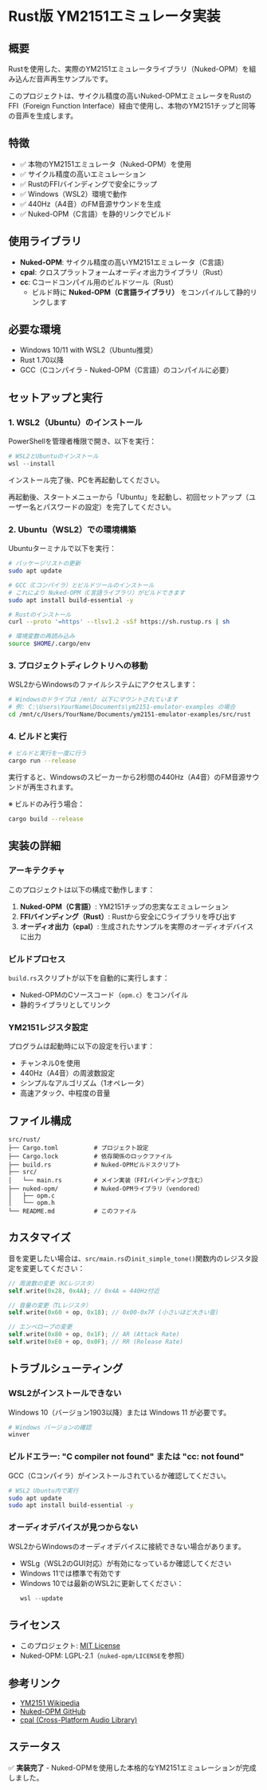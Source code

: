 # Rust版 YM2151エミュレータ実装

## 概要
Rustを使用した、実際のYM2151エミュレータライブラリ（Nuked-OPM）を組み込んだ音声再生サンプルです。

このプロジェクトは、サイクル精度の高いNuked-OPMエミュレータをRustのFFI（Foreign Function Interface）経由で使用し、本物のYM2151チップと同等の音声を生成します。

## 特徴
- ✅ 本物のYM2151エミュレータ（Nuked-OPM）を使用
- ✅ サイクル精度の高いエミュレーション
- ✅ RustのFFIバインディングで安全にラップ
- ✅ Windows（WSL2）環境で動作
- ✅ 440Hz（A4音）のFM音源サウンドを生成
- ✅ Nuked-OPM（C言語）を静的リンクでビルド

## 使用ライブラリ
- **Nuked-OPM**: サイクル精度の高いYM2151エミュレータ（C言語）
- **cpal**: クロスプラットフォームオーディオ出力ライブラリ（Rust）
- **cc**: Cコードコンパイル用のビルドツール（Rust）
  - ビルド時に **Nuked-OPM（C言語ライブラリ）** をコンパイルして静的リンクします

## 必要な環境
- Windows 10/11 with WSL2（Ubuntu推奨）
- Rust 1.70以降
- GCC（Cコンパイラ - Nuked-OPM（C言語）のコンパイルに必要）

## セットアップと実行

### 1. WSL2（Ubuntu）のインストール

PowerShellを管理者権限で開き、以下を実行：
```powershell
# WSL2とUbuntuのインストール
wsl --install
```

インストール完了後、PCを再起動してください。

再起動後、スタートメニューから「Ubuntu」を起動し、初回セットアップ（ユーザー名とパスワードの設定）を完了してください。

### 2. Ubuntu（WSL2）での環境構築

Ubuntuターミナルで以下を実行：

```bash
# パッケージリストの更新
sudo apt update

# GCC（Cコンパイラ）とビルドツールのインストール
# これにより Nuked-OPM（C言語ライブラリ）がビルドできます
sudo apt install build-essential -y

# Rustのインストール
curl --proto '=https' --tlsv1.2 -sSf https://sh.rustup.rs | sh

# 環境変数の再読み込み
source $HOME/.cargo/env
```

### 3. プロジェクトディレクトリへの移動

WSL2からWindowsのファイルシステムにアクセスします：
```bash
# Windowsのドライブは /mnt/ 以下にマウントされています
# 例: C:\Users\YourName\Documents\ym2151-emulator-examples の場合
cd /mnt/c/Users/YourName/Documents/ym2151-emulator-examples/src/rust
```

### 4. ビルドと実行

```bash
# ビルドと実行を一度に行う
cargo run --release
```

実行すると、Windowsのスピーカーから2秒間の440Hz（A4音）のFM音源サウンドが再生されます。

※ ビルドのみ行う場合：
```bash
cargo build --release
```

## 実装の詳細

### アーキテクチャ
このプロジェクトは以下の構成で動作します：

1. **Nuked-OPM（C言語）**: YM2151チップの忠実なエミュレーション
2. **FFIバインディング（Rust）**: Rustから安全にCライブラリを呼び出す
3. **オーディオ出力（cpal）**: 生成されたサンプルを実際のオーディオデバイスに出力

### ビルドプロセス
`build.rs`スクリプトが以下を自動的に実行します：
- Nuked-OPMのCソースコード（`opm.c`）をコンパイル
- 静的ライブラリとしてリンク

### YM2151レジスタ設定
プログラムは起動時に以下の設定を行います：
- チャンネル0を使用
- 440Hz（A4音）の周波数設定
- シンプルなアルゴリズム（1オペレータ）
- 高速アタック、中程度の音量

## ファイル構成

```
src/rust/
├── Cargo.toml          # プロジェクト設定
├── Cargo.lock          # 依存関係のロックファイル
├── build.rs            # Nuked-OPMビルドスクリプト
├── src/
│   └── main.rs         # メイン実装（FFIバインディング含む）
├── nuked-opm/          # Nuked-OPMライブラリ（vendored）
│   ├── opm.c
│   └── opm.h
└── README.md           # このファイル
```

## カスタマイズ

音を変更したい場合は、`src/main.rs`の`init_simple_tone()`関数内のレジスタ設定を変更してください：

```rust
// 周波数の変更（KCレジスタ）
self.write(0x28, 0x4A); // 0x4A = 440Hz付近

// 音量の変更（TLレジスタ）
self.write(0x60 + op, 0x18); // 0x00-0x7F (小さいほど大きい音)

// エンベロープの変更
self.write(0x80 + op, 0x1F); // AR (Attack Rate)
self.write(0xE0 + op, 0x0F); // RR (Release Rate)
```

## トラブルシューティング

### WSL2がインストールできない
Windows 10（バージョン1903以降）または Windows 11 が必要です。
```powershell
# Windows バージョンの確認
winver
```

### ビルドエラー: "C compiler not found" または "cc: not found"
GCC（Cコンパイラ）がインストールされているか確認してください。
```bash
# WSL2 Ubuntu内で実行
sudo apt update
sudo apt install build-essential -y
```

### オーディオデバイスが見つからない
WSL2からWindowsのオーディオデバイスに接続できない場合があります。
- WSLg（WSL2のGUI対応）が有効になっているか確認してください
- Windows 11では標準で有効です
- Windows 10では最新のWSL2に更新してください：
  ```powershell
  wsl --update
  ```

## ライセンス
- このプロジェクト: [MIT License](../../LICENSE)
- Nuked-OPM: LGPL-2.1（`nuked-opm/LICENSE`を参照）

## 参考リンク
- [YM2151 Wikipedia](https://en.wikipedia.org/wiki/Yamaha_YM2151)
- [Nuked-OPM GitHub](https://github.com/nukeykt/Nuked-OPM)
- [cpal (Cross-Platform Audio Library)](https://github.com/RustAudio/cpal)

## ステータス
✅ **実装完了** - Nuked-OPMを使用した本格的なYM2151エミュレーションが完成しました。
